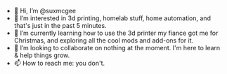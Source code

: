 - 👋 Hi, I’m @suxmcgee
- 👀 I’m interested in 3d printing, homelab stuff, home automation, and that's just in the past 5 minutes.
- 🌱 I’m currently learning how to use the 3d printer my fiance got me for Christmas, and exploring all the cool mods and add-ons for it.
- 💞️ I’m looking to collaborate on nothing at the moment. I'm here to learn & help things grow.
- 📫 How to reach me: you don't. 

<!---
suxmcgee/suxmcgee is a ✨ special ✨ repository because its `README.md` (this file) appears on your GitHub profile.
You can click the Preview link to take a look at your changes.
--->
